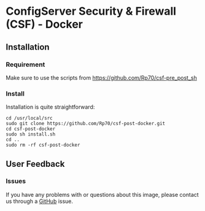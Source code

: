 # ConfigServer Security & Firewall (CSF) - Docker

## Installation
### Requirement
Make sure to use the scripts from https://github.com/Rp70/csf-pre_post_sh

### Install
Installation is quite straightforward:

```
cd /usr/local/src
sudo git clone https://github.com/Rp70/csf-post-docker.git
cd csf-post-docker
sudo sh install.sh
cd ..
sudo rm -rf csf-post-docker
```

## User Feedback
### Issues

If you have any problems with or questions about this image, please contact us through a [GitHub](https://github.com/Rp70/csf-post-docker/issues) issue.
